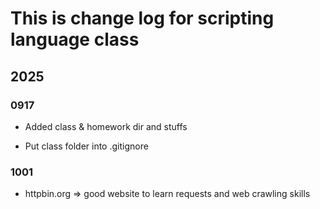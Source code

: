# This is change log for scripting language class

## 2025

### 0917

- Added class & homework dir and stuffs

- Put class folder into .gitignore


### 1001

- httpbin.org => good website to learn requests and web crawling skills
